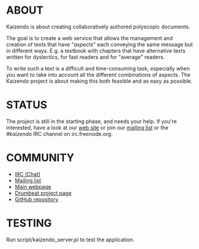 # ABOUT

Kaizendo is about creating collaboratively authored polyscopic documents.

The goal is to create a web service that allows the management and
creation of texts that have "_aspects_" each conveying the same message
but in different ways. E.g. a textbook with chapters that have alternative
texts written for dyslectics, for fast readers and for "average" readers.

To write such a text is a difficult and time-consuming task, especially
when you want to take into account all the different combinations of
aspects. The Kaizendo project is about making this both feasible and as
easy as possible.

# STATUS

The project is still in the starting phase, and needs your help. If you're
interested, have a look at our [web site](http://kaizendo.org/) or join
our [mailing list](http://talk.kaizendo.org/mailman/listinfo/kaizendoers)
or the _#kaizendo_ IRC channel on irc.freenode.org.

# COMMUNITY

  * [IRC (Chat)](irc://irc.freenode.org/kaizendo)
  * [Mailing list](http://talk.kaizendo.org/mailman/listinfo/kaizendoers)
  * [Main webpage](http://kaizendo.org/)
  * [Drumbeat project page](http://drumbeat.org/projects/kaizendo)
  * [GitHub repository](http://github.com/sjn/Kaizendo)

# TESTING

Run script/kaizendo_server.pl to test the application.
